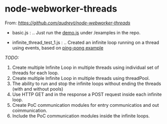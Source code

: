 # node-webworker-threads
From: *https://github.com/audreyt/node-webworker-threads*

- basic.js :
.. Just run the [demo.js](https://github.com/audreyt/node-webworker-threads/blob/master/examples/demo.js) under /examples in the repo.

- infinite_thread_test_1.js :
.. Created an infinite loop running on a thread using events, based on [ping-pong example](https://github.com/audreyt/node-webworker-threads/blob/master/examples/ex03_ping_pong.md)


_TODO:_

1. Create multiple Infinite Loop in multiple threads using individual set of threads for each loop.
2. Create multiple Infinite Loop in multiple threads using threadPool.
3. The ability to run and stop the infinite loops without ending the threads (with and without pools)
4. Use HTTP GET and in the response a POST request inside each infinite loop.
5. Create PoC communication modules for entry communicatios and out coimmunication.
6. Include the PoC communication modules inside the infinite loops.